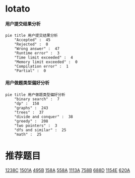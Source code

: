 # lotato

<!-- tabs:start -->



#### **用户提交结果分析**

```mermaid
pie title 用户提交结果分析
    "Accepted" :  45
    "Rejected" :  0
    "Wrong answer" :  47
    "Runtime error" :  3
    "Time limit exceeded" :  4
    "Memory limit exceeded" :  0
    "Compilation error" :  1
    "Partial" :  0
```

#### **用户做题类型偏好分析**

```mermaid
pie title 用户做题类型偏好分析
    "binary search" :  7
    "dp" :  158
    "graphs" :  243
    "trees" :  37
    "divide and conquer" :  38
    "greedy" :  208
    "two pointers" :  3
    "dfs and similar" :  25
    "math" :  25
```



<!-- tabs:end -->
# 推荐题目
[1238C](https://codeforces.com/contest/1238/problem/C)
[1501A](https://codeforces.com/contest/1501/problem/A)
[495B](https://codeforces.com/contest/495/problem/B)
[158A](https://codeforces.com/contest/158/problem/A)
[558A](https://codeforces.com/contest/558/problem/A)
[1113A](https://codeforces.com/contest/1113/problem/A)
[758B](https://codeforces.com/contest/758/problem/B)
[688D](https://codeforces.com/contest/688/problem/D)
[1154E](https://codeforces.com/contest/1154/problem/E)
[620A](https://codeforces.com/contest/620/problem/A)
